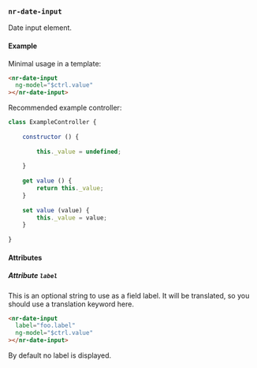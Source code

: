 
### `nr-date-input`

Date input element.

#### Example 

Minimal usage in a template:

```html
<nr-date-input
  ng-model="$ctrl.value"
></nr-date-input>
``` 

Recommended example controller:

```js
class ExampleController {
   
    constructor () {
        
        this._value = undefined;
        
    }
    
    get value () {
        return this._value;
    }
    
    set value (value) {
        this._value = value;        
    }
    
}
``` 

#### Attributes

##### Attribute `label`

This is an optional string to use as a field label. It will be translated, so you should use a translation keyword here.

```html
<nr-date-input
  label="foo.label"
  ng-model="$ctrl.value"
></nr-date-input>
``` 

By default no label is displayed.
